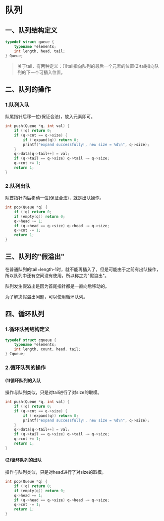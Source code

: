 # 队列

## 一、队列结构定义

```c++
typedef struct queue {
    typename *elements;
    int length, head, tail;
} Queue;
```

> 关于tail，有两种定义：(1)tail指向队列的最后一个元素的位置(2)tail指向队列的下一个可插入位置。



## 二、队列的操作

### 1.队列入队

队尾指针后移一位(保证合法)，放入元素即可。

```c++
int push(Queue *q, int val) {
    if (!q) return 0;
    if (q->cnt == q->size) {
        if (!expand(q)) return 0; 
        printf("expand successfully!, new size = %d\n", q->size);
    }
    q->data[q->tail++] = val;
    if (q->tail == q->size) q->tail -= q->size;
    q->cnt += 1;
    return 1;
}
```



### 2.队列出队

队首指针向后移动一位(保证合法)，就是出队操作。

```c++
int pop(Queue *q) {
    if (!q) return 0;
    if (empty(q)) return 0;
    q->head += 1;
    if (q->head == q->size) q->head -= q->size;
    q->cnt -= 1;
    return 1;
}
```



## 三、队列的"假溢出"

在普通队列的tail=length-1时，就不能再插入了，但是可能由于之前有出队操作，所以队列中还有空间没有使用，所以称之为"假溢出"。

队列发生假溢出是因为首尾指针都是一直向后移动的。

为了解决假溢出问题，可以使用循环队列。



## 四、循环队列

### 1.循环队列结构定义

```c++
typedef struct cqueue {
    typename *elements;
    int length, count, head, tail;
} Cqueue;
```



### 2.循环队列的操作

#### (1)循环队列的入队

操作与队列类似，只是对tail进行了对size的取模。

```c++
int push(Queue *q, int val) {
    if (!q) return 0;
    if (q->cnt == q->size) {
        if (!expand(q)) return 0; 
        printf("expand successfully!, new size = %d\n", q->size);
    }
    q->data[q->tail++] = val;
    if (q->tail == q->size) q->tail -= q->size;
    q->cnt += 1;
    return 1;
}
```



#### (2)循环队列的出队

操作与队列类似，只是对head进行了对size的取模。

```c++
int pop(Queue *q) {
    if (!q) return 0;
    if (empty(q)) return 0;
    q->head += 1;
    if (q->head == q->size) q->head -= q->size;
    q->cnt -= 1;
    return 1;
}
```

